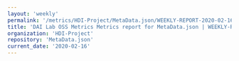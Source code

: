 ```yaml
---
layout: 'weekly'
permalink: '/metrics/HDI-Project/MetaData.json/WEEKLY-REPORT-2020-02-16'
title: 'DAI Lab OSS Metrics Metrics report for MetaData.json | WEEKLY-REPORT-2020-02-16'
organization: 'HDI-Project'
repository: 'MetaData.json'
current_date: '2020-02-16'
---
```

